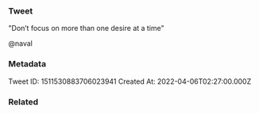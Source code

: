 ### Tweet
"Don’t focus on more than one desire at a time"

@naval

### Metadata
Tweet ID: 1511530883706023941
Created At: 2022-04-06T02:27:00.000Z

### Related

